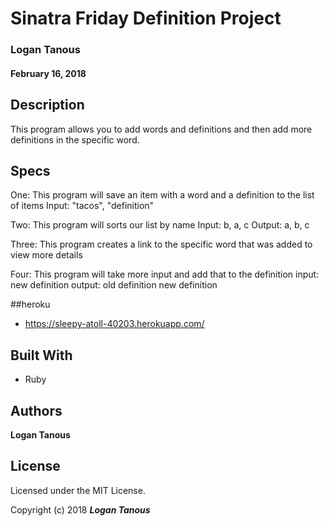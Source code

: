 # Sinatra Friday Definition Project

### Logan Tanous

#### February 16, 2018  

## Description
This program allows you to add words and definitions and then add more definitions in the specific word.

## Specs
One: This program will save an item with a word and a definition to the list of items
  Input: "tacos", "definition"

Two: This program will sorts our list by name
  Input: b, a, c
  Output: a, b, c

Three: This program creates a link to the specific word that was added to view more details

Four: This program will take more input and add that to the definition
input: new definition
output:
old definition
new definition

##heroku

* https://sleepy-atoll-40203.herokuapp.com/

## Built With

* Ruby

## Authors

**Logan Tanous**

## License

Licensed under the MIT License.

<!-- ## Acknowledgments -->

Copyright (c) 2018 **_Logan Tanous_**
